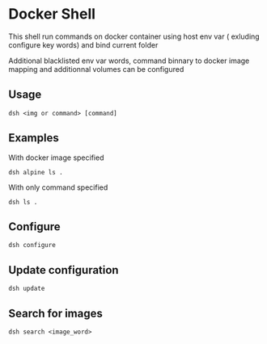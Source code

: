 # Docker Shell

This shell run commands on docker container using host env var ( exluding configure key words) and bind current folder

Additional blacklisted env var words, command binnary to docker image mapping and additionnal volumes can be configured

## Usage

```dsh <img or command> [command]```

## Examples

With docker image specified

```dsh alpine ls .```


With only command specified

```dsh ls .```

## Configure

```dsh configure```

## Update configuration

```dsh update```

## Search for images

```dsh search <image_word>```